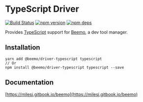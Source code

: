 # TypeScript Driver

[![Build Status](https://travis-ci.org/beemojs/beemo.svg?branch=master)](https://travis-ci.org/beemojs/beemo)
[![npm version](https://badge.fury.io/js/%40beemo%2Fdriver-typescript.svg)](https://www.npmjs.com/package/@beemo/driver-typescript)
[![npm deps](https://david-dm.org/beemojs/beemo.svg?path=packages/driver-typescript)](https://www.npmjs.com/package/@beemo/driver-typescript)

Provides [TypeScript](https://github.com/microsoft/typescript) support for
[Beemo](https://github.com/beemojs/beemo), a dev tool manager.

## Installation

```
yarn add @beemo/driver-typescript typescript
// Or
npm install @beemo/driver-typescript typescript --save
```

## Documentation

[https://milesj.gitbook.io/beemo](https://milesj.gitbook.io/beemo)
